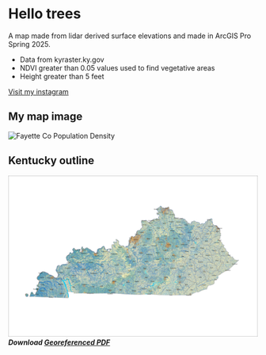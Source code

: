 # Hello trees

A map made from lidar derived surface elevations and made in ArcGIS Pro Spring 2025. 

* Data from kyraster.ky.gov
* NDVI greater than 0.05 values used to find vegetative areas
* Height greater than 5 feet

[Visit my instagram](https://www.instagram.com/jennings_redford/)





## My map image 

![Fayette Co Population Density](https://live.staticflickr.com/564/32726801546_3125d53cca_6k.jpg)

## Kentucky outline

![Kentucky Land Cover](ky-map.jpg)
***Download [Georeferenced PDF](ky-map.pdf)***